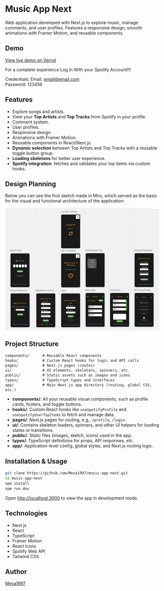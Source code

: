 # Music App Next

Web application developed with Next.js to explore music, manage comments, and user profiles. Features a responsive design, smooth animations with Framer Motion, and reusable components.

## Demo

[View live demo on Vercel](https://music-app-next-rust.vercel.app/login)

For a complete experience Log In With your Spotify Account!!!

Credentials:
Email: email@email.com  
Password: 123456

## Features

- Explore songs and artists.
- View your **Top Artists** and **Top Tracks** from Spotify in your profile.
- Comment system.
- User profiles.
- Responsive design.
- Animations with Framer Motion.
- Reusable components in React/Next.js.
- **Dynamic selection** between Top Artists and Top Tracks with a reusable toggle button group.
- **Loading skeletons** for better user experience.
- **Spotify integration**: fetches and validates your top items via custom hooks.

## Design Planning

Below you can see the first sketch made in Miro, which served as the basis for the visual and functional architecture of the application:

![Initial app sketch](/public/sketch.png)

## Project Structure

```
components/      # Reusable React components
hooks/           # Custom React hooks for logic and API calls
pages/           # Next.js pages (routes)
ui/              # UI elements, skeletons, spinners, etc.
public/          # Static assets such as images and icons
types/           # TypeScript types and interfaces
app/             # Main Next.js app directory (routing, global CSS, etc.)
```

- **components/**: All your reusable visual components, such as profile cards, footers, and toggle buttons.
- **hooks/**: Custom React hooks like `useSpotifyProfile` and `useSpotifyUserTopItems` to fetch and manage data.
- **pages/**: Next.js pages for routing, e.g., `/profile`, `/login`.
- **ui/**: Contains skeleton loaders, spinners, and other UI helpers for loading states or transitions.
- **public/**: Static files (images, sketch, icons) used in the app.
- **types/**: TypeScript definitions for props, API responses, etc.
- **app/**: Application-level config, global styles, and Next.js routing logic.

## Installation & Usage

```bash
git clone https://github.com/Meva1997/music-app-next.git
cd music-app-next
npm install
npm run dev
```

Open [http://localhost:3000](http://localhost:3000) to view the app in development mode.

## Technologies

- Next.js
- React
- TypeScript
- Framer Motion
- React Icons
- Spotify Web API
- Tailwind CSS

## Author

[Meva1997](https://github.com/Meva1997)
